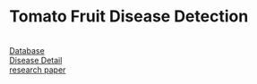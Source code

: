 <h1>Tomato Fruit Disease Detection</h1>
<br>
<a href="https://docs.google.com/spreadsheets/d/1EdTXOpQ46aqIi1cU0QFFcRwWtZlF3OuLhH18lFdYEbY/edit?usp=sharing" >Database</a>
<br>
<a href="https://docs.google.com/document/d/1NXgE7ugQ9FPvt9ykO34UYkXHl2AEti83MV6sYl7qwsE/edit?usp=sharing">Disease Detail</a>
<br>
<a href="https://docs.google.com/document/d/1zax1EeIbQxQs0V0d2_TjUuJQX_ZIO2DEDN1QJao7IrI/edit?usp=sharing">research paper</a>

